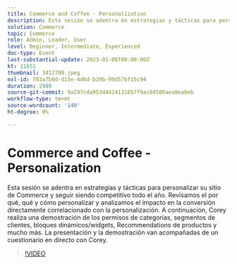 ```yaml
---
title: Commerce and Coffee - Personalization
description: Esta sesión se adentra en estrategias y tácticas para personalizar su sitio de Commerce y seguir siendo competitivo todo el año. Revisamos el por qué, qué y cómo personalizar y analizamos el impacto en la conversión directamente correlacionado con la personalización. A continuación, Corey realiza una demostración de los permisos de categorías, segmentos de clientes, bloques dinámicos/widgets, Recommendations de productos y mucho más. La presentación y la demostración van acompañadas de un cuestionario en directo con Corey.
solution: Commerce
topic: Commerce
role: Admin, Leader, User
level: Beginner, Intermediate, Experienced
doc-type: Event
last-substantial-update: 2023-01-06T00:00:00Z
kt: 11651
thumbnail: 3412700.jpeg
exl-id: 783a7b0d-d15e-4d6d-b29b-99d57bf15c94
duration: 2989
source-git-commit: 9a297cda953d4414131657f9ac84580aea0eabeb
workflow-type: tm+mt
source-wordcount: '140'
ht-degree: 0%

---
```


# Commerce and Coffee - Personalization

Esta sesión se adentra en estrategias y tácticas para personalizar su sitio de Commerce y seguir siendo competitivo todo el año. Revisamos el por qué, qué y cómo personalizar y analizamos el impacto en la conversión directamente correlacionado con la personalización. A continuación, Corey realiza una demostración de los permisos de categorías, segmentos de clientes, bloques dinámicos/widgets, Recommendations de productos y mucho más. La presentación y la demostración van acompañadas de un cuestionario en directo con Corey.

>[!VIDEO](https://video.tv.adobe.com/v/3412700/?quality=12&learn=on)
